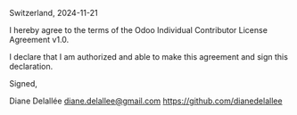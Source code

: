 Switzerland, 2024-11-21

I hereby agree to the terms of the Odoo Individual Contributor License
Agreement v1.0.

I declare that I am authorized and able to make this agreement and sign this
declaration.

Signed,

Diane Delallée diane.delallee@gmail.com https://github.com/dianedelallee

